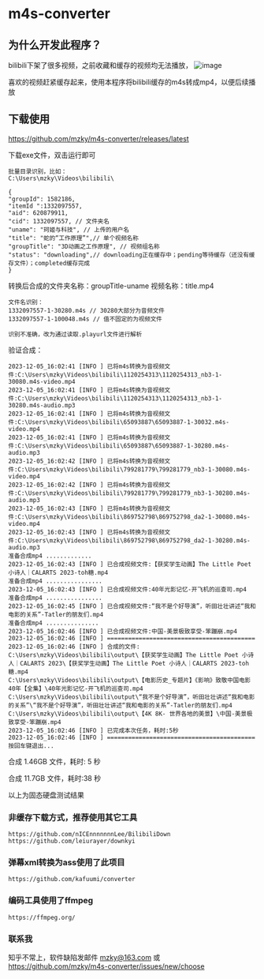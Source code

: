 # m4s-converter

## 为什么开发此程序？
bilibili下架了很多视频，之前收藏和缓存的视频均无法播放，
![image](https://github.com/mzky/m4s-converter/assets/13345233/ea8bc799-e47d-40ca-bde4-c47193f0e453)

喜欢的视频赶紧缓存起来，使用本程序将bilibili缓存的m4s转成mp4，以便后续播放

## 下载使用
https://github.com/mzky/m4s-converter/releases/latest

下载exe文件，双击运行即可

```
批量目录识别，比如：
C:\Users\mzky\Videos\bilibili\
```

```
{
"groupId": 1582186,
"itemId ":1332097557,
"aid": 620879911,
"cid": 1332097557, // 文件夹名
"uname": "珂姬与科技", // 上传的用户名
"title": "蛇的“工作原理”",// 单个视频名称
"groupTitle": "3D动画之工作原理", // 视频组名称
"status": "downloading",// downloading正在缓存中；pending等待缓存（还没有缓存文件）；completed缓存完成
}
```

转换后合成的文件夹名称：groupTitle-uname  视频名称：title.mp4

```
文件名识别：
1332097557-1-30280.m4s // 30280大部分为音频文件
1332097557-1-100048.m4s // 值不固定的为视频文件

识别不准确，改为通过读取.playurl文件进行解析
```

验证合成：
```
2023-12-05_16:02:41 [INFO ] 已将m4s转换为音视频文件:C:\Users\mzky\Videos\bilibili\1120254313\1120254313_nb3-1-30080.m4s-video.mp4
2023-12-05_16:02:41 [INFO ] 已将m4s转换为音视频文件:C:\Users\mzky\Videos\bilibili\1120254313\1120254313_nb3-1-30280.m4s-audio.mp3
2023-12-05_16:02:41 [INFO ] 已将m4s转换为音视频文件:C:\Users\mzky\Videos\bilibili\65093887\65093887-1-30032.m4s-video.mp4
2023-12-05_16:02:41 [INFO ] 已将m4s转换为音视频文件:C:\Users\mzky\Videos\bilibili\65093887\65093887-1-30280.m4s-audio.mp3
2023-12-05_16:02:42 [INFO ] 已将m4s转换为音视频文件:C:\Users\mzky\Videos\bilibili\799281779\799281779_nb3-1-30080.m4s-video.mp4
2023-12-05_16:02:42 [INFO ] 已将m4s转换为音视频文件:C:\Users\mzky\Videos\bilibili\799281779\799281779_nb3-1-30280.m4s-audio.mp3
2023-12-05_16:02:43 [INFO ] 已将m4s转换为音视频文件:C:\Users\mzky\Videos\bilibili\869752798\869752798_da2-1-30080.m4s-video.mp4
2023-12-05_16:02:43 [INFO ] 已将m4s转换为音视频文件:C:\Users\mzky\Videos\bilibili\869752798\869752798_da2-1-30280.m4s-audio.mp3
准备合成mp4 .............
2023-12-05_16:02:43 [INFO ] 已合成视频文件:【获奖学生动画】The Little Poet 小诗人｜CALARTS 2023-toh糖.mp4
准备合成mp4 ................
2023-12-05_16:02:43 [INFO ] 已合成视频文件:40年光影记忆-开飞机的巡查司.mp4
准备合成mp4 ................
2023-12-05_16:02:45 [INFO ] 已合成视频文件:“我不是个好导演”，听田壮壮讲述“我和电影的关系”-Tatler的朋友们.mp4
准备合成mp4 ...............
2023-12-05_16:02:46 [INFO ] 已合成视频文件:中国-美景极致享受-笨蹦崩.mp4
2023-12-05_16:02:46 [INFO ] ==========================================
2023-12-05_16:02:46 [INFO ] 合成的文件:
C:\Users\mzky\Videos\bilibili\output\【获奖学生动画】The Little Poet 小诗人｜CALARTS 2023\【获奖学生动画】The Little Poet 小诗人｜CALARTS 2023-toh糖.mp4
C:\Users\mzky\Videos\bilibili\output\【电影历史_专题片】《影响》致敬中国电影40年【全集】\40年光影记忆-开飞机的巡查司.mp4
C:\Users\mzky\Videos\bilibili\output\“我不是个好导演”，听田壮壮讲述“我和电影的关系”\“我不是个好导演”，听田壮壮讲述“我和电影的关系”-Tatler的朋友们.mp4
C:\Users\mzky\Videos\bilibili\output\【4K 8K- 世界各地的美景】\中国-美景极致享受-笨蹦崩.mp4
2023-12-05_16:02:46 [INFO ] 已完成本次任务，耗时:5秒
2023-12-05_16:02:46 [INFO ] ==========================================
按回车键退出...
```

合成 1.46GB 文件，耗时: 5 秒

合成 11.7GB 文件，耗时:38 秒

以上为固态硬盘测试结果

### 非缓存下载方式，推荐使用其它工具
```
https://github.com/nICEnnnnnnnLee/BilibiliDown
https://github.com/leiurayer/downkyi
```

### 弹幕xml转换为ass使用了此项目
```
https://github.com/kafuumi/converter
```

### 编码工具使用了ffmpeg
```
https://ffmpeg.org/
```

###  联系我

知乎不常上，软件缺陷发邮件 mzky@163.com 或 https://github.com/mzky/m4s-converter/issues/new/choose

